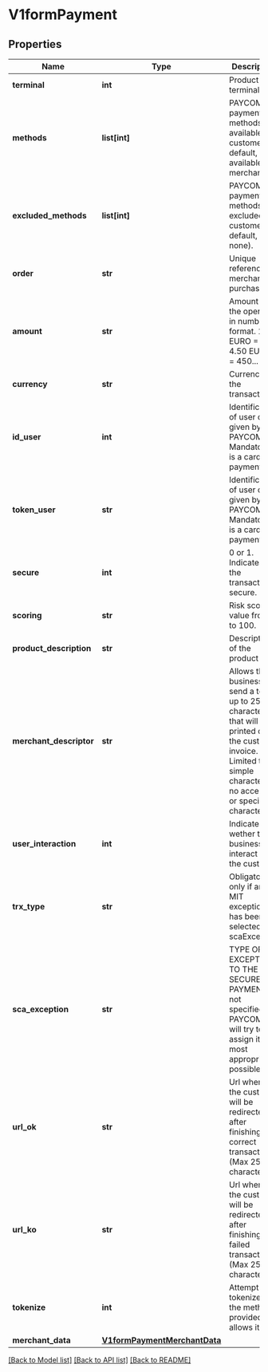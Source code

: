 # V1formPayment

## Properties
Name | Type | Description | Notes
------------ | ------------- | ------------- | -------------
**terminal** | **int** | Product or terminal Id. | [optional] 
**methods** | **list[int]** | PAYCOMET payment methods available for customer (by default, all availables for merchant). | [optional] 
**excluded_methods** | **list[int]** | PAYCOMET payment methods excluded for customer (by default, none). | [optional] 
**order** | **str** | Unique reference for merchant&#x27;s purchase | [optional] 
**amount** | **str** | Amount of the operation in number format. 1.00 EURO &#x3D; 100, 4.50 EUROS &#x3D; 450... | [optional] 
**currency** | **str** | Currency of the transaction.  | [optional] 
**id_user** | **int** | Identification of user card given by PAYCOMET. Mandatory if is a card payment. | [optional] 
**token_user** | **str** | Identification of user card given by PAYCOMET. Mandatory if is a card payment. | [optional] 
**secure** | **int** | 0 or 1. Indicates if the transaction is secure. | [optional] 
**scoring** | **str** | Risk scoring value from 0 to 100. | [optional] 
**product_description** | **str** | Description of the product sold. | [optional] 
**merchant_descriptor** | **str** | Allows the business to send a text up to 25 characters that will be printed on the customer invoice. Limited to simple characters, no accents or special characters. | [optional] 
**user_interaction** | **int** | Indicates wether the business can interact with the customer | [optional] 
**trx_type** | **str** | Obligatory only if an MIT exception has been selected in scaException | [optional] 
**sca_exception** | **str** | TYPE OF EXCEPTION TO THE SECURE PAYMENT. If not specified, PAYCOMET will try to assign it the most appropriate possible | [optional] 
**url_ok** | **str** | Url where the customer will be redirected after finishing a correct transaction. (Max 255 characters) | [optional] 
**url_ko** | **str** | Url where the customer will be redirected after finishing a failed transaction. (Max 255 characters) | [optional] 
**tokenize** | **int** | Attempt to tokenize if the methodId provided allows it. | [optional] 
**merchant_data** | [**V1formPaymentMerchantData**](V1formPaymentMerchantData.md) |  | [optional] 

[[Back to Model list]](../README.md#documentation-for-models) [[Back to API list]](../README.md#documentation-for-api-endpoints) [[Back to README]](../README.md)

